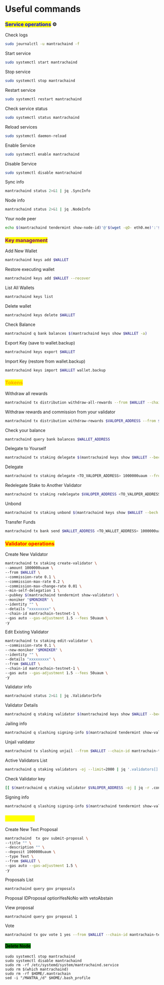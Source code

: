 # Useful commands

### <mark style="color:blue;">Service operations</mark> ⚙️ <a href="#service-operations" id="service-operations"></a>

Check logs

```bash
sudo journalctl -u mantrachaind -f
```

Start service

```bash
sudo systemctl start mantrachaind
```

Stop service

```bash
sudo systemctl stop mantrachaind
```

Restart service

```bash
sudo systemctl restart mantrachaind
```

Check service status

```bash
sudo systemctl status mantrachaind
```

Reload services

```bash
sudo systemctl daemon-reload
```

Enable Service

```bash
sudo systemctl enable mantrachaind
```

Disable Service

```bash
sudo systemctl disable mantrachaind
```

Sync info

```bash
mantrachaind status 2>&1 | jq .SyncInfo
```

Node info

```bash
mantrachaind status 2>&1 | jq .NodeInfo
```

Your node peer

```bash
echo $(mantrachaind tendermint show-node-id)'@'$(wget -qO- eth0.me)':'$(cat $HOME/.mantrachain/config/config.toml | sed -n '/Address to listen for incoming connection/{n;p;}' | sed 's/.*://; s/".*//')
```

### <mark style="color:purple;">Key management</mark> <a href="#key-management" id="key-management"></a>

Add New Wallet

```bash
mantrachaind keys add $WALLET
```

Restore executing wallet

```bash
mantrachaind keys add $WALLET --recover
```

List All Wallets

```bash
mantrachaind keys list
```

Delete wallet

```bash
mantrachaind keys delete $WALLET
```

Check Balance

```bash
mantrachaind q bank balances $(mantrachaind keys show $WALLET -a)
```

Export Key (save to wallet.backup)

```bash
mantrachaind keys export $WALLET
```

Import Key (restore from wallet.backup)

```bash
mantrachaind keys import $WALLET wallet.backup
```

### <mark style="color:orange;">Tokens</mark> <a href="#tokens" id="tokens"></a>

Withdraw all rewards

```bash
mantrachaind tx distribution withdraw-all-rewards --from $WALLET --chain-id mantrachain-testnet-1 --gas auto --gas-adjustment 1.5
```

Withdraw rewards and commission from your validator

```bash
mantrachaind tx distribution withdraw-rewards $VALOPER_ADDRESS --from $WALLET --commission --chain-id mantrachain-testnet-1 --gas auto --gas-adjustment 1.5 -y
```

Check your balance  &#x20;

```bash
mantrachaind query bank balances $WALLET_ADDRESS
```

Delegate to Yourself

```bash
mantrachaind tx staking delegate $(mantrachaind keys show $WALLET --bech val -a) 1000000uaum --from $WALLET --chain-id mantrachain-testnet-1 --gas auto --gas-adjustment 1.5 -y
```

Delegate

```bash
mantrachaind tx staking delegate <TO_VALOPER_ADDRESS> 1000000uaum --from $WALLET --chain-id mantrachain-testnet-1 --gas auto --gas-adjustment 1.5 -y
```

Redelegate Stake to Another Validator

```bash
mantrachaind tx staking redelegate $VALOPER_ADDRESS <TO_VALOPER_ADDRESS> 1000000uaum --from $WALLET --chain-id mantrachain-testnet-1 --gas auto --gas-adjustment 1.5 -y
```

Unbond

```bash
mantrachaind tx staking unbond $(mantrachaind keys show $WALLET --bech val -a) 1000000uaum --from $WALLET --chain-id mantrachain-testnet-1 --gas auto --gas-adjustment 1.5 -y
```

Transfer Funds

```bash
mantrachaind tx bank send $WALLET_ADDRESS <TO_WALLET_ADDRESS> 1000000uaum --gas auto --gas-adjustment 1.5 -y
```

### <mark style="color:red;">Validator operations</mark> <a href="#validator-operations" id="validator-operations"></a>

Create New Validator

```bash
mantrachaind tx staking create-validator \
--amount 1000000uaum \
--from $WALLET \
--commission-rate 0.1 \
--commission-max-rate 0.2 \
--commission-max-change-rate 0.01 \
--min-self-delegation 1 \
--pubkey $(mantrachaind tendermint show-validator) \
--moniker "$MONIKER" \
--identity "" \
--details "xxxxxxxxx" \
--chain-id mantrachain-testnet-1 \
--gas auto --gas-adjustment 1.5 --fees 50uaum \
-y
```

Edit Existing Validator

```bash
mantrachaind tx staking edit-validator \
--commission-rate 0.1 \
--new-moniker "$MONIKER" \
--identity "" \
--details "xxxxxxxxx" \
--from $WALLET \
--chain-id mantrachain-testnet-1 \
--gas auto --gas-adjustment 1.5 --fees 50uaum \
-y
```

Validator info

```bash
mantrachaind status 2>&1 | jq .ValidatorInfo
```

Validator Details

```bash
mantrachaind q staking validator $(mantrachaind keys show $WALLET --bech val -a)
```

Jailing info

```bash
mantrachaind q slashing signing-info $(mantrachaind tendermint show-validator)
```

Unjail validator

```bash
mantrachaind tx slashing unjail --from $WALLET --chain-id mantrachain-testnet-1 --gas auto --gas-adjustment 1.5 -y
```

Active Validators List

```bash
mantrachaind q staking validators -oj --limit=2000 | jq '.validators[] | select(.status=="BOND_STATUS_BONDED")' | jq -r '(.tokens|tonumber/pow(10; 6)|floor|tostring) + " 	 " + .description.moniker' | sort -gr | nl
```

Check Validator key

```bash
[[ $(mantrachaind q staking validator $VALOPER_ADDRESS -oj | jq -r .consensus_pubkey.key) = $(mantrachaind status | jq -r .ValidatorInfo.PubKey.value) ]] && echo -e "Your key status is ok" || echo -e "Your key status is error"
```

Signing info

```bash
mantrachaind q slashing signing-info $(mantrachaind tendermint show-validator)
```

### <mark style="color:yellow;">Governance</mark> <a href="#governance" id="governance"></a>

Create New Text Proposal

```bash
mantrachaind  tx gov submit-proposal \
--title "" \
--description "" \
--deposit 1000000uaum \
--type Text \
--from $WALLET \
--gas auto --gas-adjustment 1.5 \
-y 
```

Proposals List

```bash
mantrachaind query gov proposals
```

Proposal IDProposal optionYesNoNo with vetoAbstain

View proposal

```bash
mantrachaind query gov proposal 1
```

Vote

```bash
mantrachaind tx gov vote 1 yes --from $WALLET --chain-id mantrachain-testnet-1  --gas auto --gas-adjustment 1.5 -y
```



#### <mark style="background-color:green;">Delete Node</mark>

```
sudo systemctl stop mantrachaind
sudo systemctl disable mantrachaind
sudo rm -rf /etc/systemd/system/mantrachaind.service
sudo rm $(which mantrachaind)
sudo rm -rf $HOME/.mantrachain
sed -i "/MANTRA_/d" $HOME/.bash_profile
```
